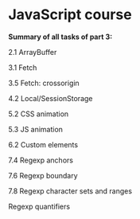 # JavaScript course

**Summary of all tasks of part 3:**

2.1 ArrayBuffer

3.1 Fetch

3.5 Fetch: crossorigin

4.2 Local/SessionStorage

5.2 CSS animation

5.3 JS animation

6.2 Custom elements

7.4 Regexp anchors

7.6 Regexp boundary

7.8 Regexp character sets and ranges

Regexp quantifiers
